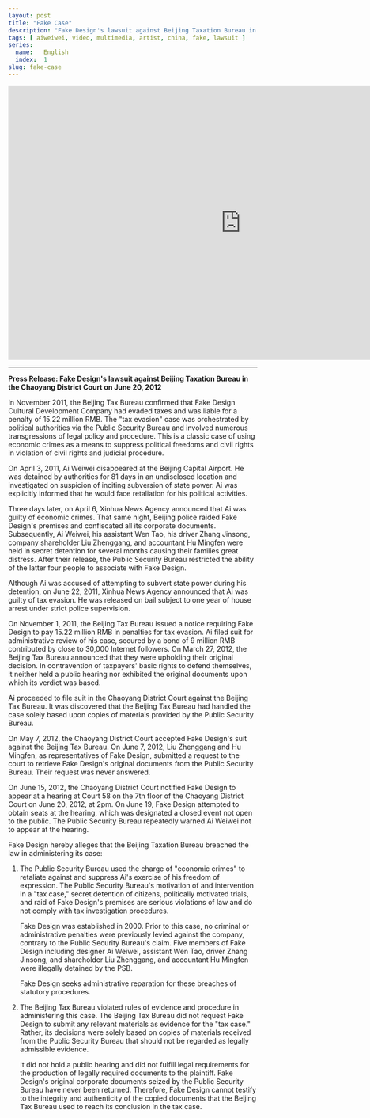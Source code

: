 ```yaml
---
layout: post
title: "Fake Case"
description: "Fake Design's lawsuit against Beijing Taxation Bureau in the Chaoyang District Court on June 20, 2012"
tags: [ aiweiwei, video, multimedia, artist, china, fake, lawsuit ]
series:
  name:   English
  index:  1
slug: fake-case
---
```


&#x20;<iframe src="http://www.ustream.tv/embed/11274178" width="940" height="555" scrolling="no" frameborder="0" style="border: 0px none transparent;"> </iframe>

- - -

**Press Release: Fake Design's lawsuit against Beijing Taxation Bureau in the Chaoyang District Court on June 20, 2012**

In November 2011, the Beijing Tax Bureau confirmed that Fake Design Cultural Development Company had evaded taxes and was liable for a penalty of 15.22 million RMB.  The "tax evasion" case was orchestrated by political authorities via the Public Security Bureau and involved numerous transgressions of legal policy and procedure.  This is a classic case of using economic crimes as a means to suppress political freedoms and civil rights in violation of civil rights and judicial procedure.

On April 3, 2011, Ai Weiwei disappeared at the Beijing Capital Airport.  He was detained by authorities for 81 days in an undisclosed location and investigated on suspicion of inciting subversion of state power.  Ai was explicitly informed that he would face retaliation for his political activities.

Three days later, on April 6, Xinhua News Agency announced that Ai was guilty of economic crimes.  That same night, Beijing police raided Fake Design's premises and confiscated all its corporate documents.  Subsequently, Ai Weiwei, his assistant Wen Tao, his driver Zhang Jinsong, company shareholder Liu Zhenggang, and accountant Hu Mingfen were held in secret detention for several months causing their families great distress.  After their release, the Public Security Bureau restricted the ability of the latter four people to associate with Fake Design.

Although Ai was accused of attempting to subvert state power during his detention, on June 22, 2011, Xinhua News Agency announced that Ai was guilty of tax evasion.  He was released on bail subject to one year of house arrest under strict police supervision.

On November 1, 2011, the Beijing Tax Bureau issued a notice requiring Fake Design to pay 15.22 million RMB in penalties for tax evasion.  Ai filed suit for administrative review of his case, secured by a bond of 9 million RMB contributed by close to 30,000 Internet followers.  On March 27, 2012, the Beijing Tax Bureau announced that they were upholding their original decision.  In contravention of taxpayers' basic rights to defend themselves, it neither held a public hearing nor exhibited the original documents upon which its verdict was based.

Ai proceeded to file suit in the Chaoyang District Court against the Beijing Tax Bureau.  It was discovered that the Beijing Tax Bureau had handled the case solely based upon copies of materials provided by the Public Security Bureau. 

On May 7, 2012, the Chaoyang District Court accepted Fake Design's suit against the Beijing Tax Bureau.  On June 7, 2012, Liu Zhenggang and Hu Mingfen, as representatives of Fake Design, submitted a request to the court to retrieve Fake Design's original documents from the Public Security Bureau. Their request was never answered.

On June 15, 2012, the Chaoyang District Court notified Fake Design to appear at a hearing at Court 58 on the 7th floor of the Chaoyang District Court on June 20, 2012, at 2pm.  On June 19, Fake Design attempted to obtain seats at the hearing, which was designated a closed event not open to the public.  The Public Security Bureau repeatedly warned Ai Weiwei not to appear at the hearing.

Fake Design hereby alleges that the Beijing Taxation Bureau breached the law in administering its case:

1. The Public Security Bureau used the charge of "economic crimes" to retaliate against and suppress Ai's exercise of his freedom of expression.  The Public Security Bureau's motivation of and intervention in a "tax case," secret detention of citizens, politically motivated trials, and raid of Fake Design's premises are serious violations of law and do not comply with tax investigation procedures. 

	Fake Design was established in 2000.  Prior to this case, no criminal or administrative penalties were previously levied against the company, contrary to the Public Security Bureau's claim.  Five members of Fake Design including designer Ai Weiwei, assistant Wen Tao, driver Zhang Jinsong, and shareholder Liu Zhenggang, and accountant Hu Mingfen were illegally detained by the PSB.  

	Fake Design seeks administrative reparation for these breaches of statutory procedures.

2. The Beijing Tax Bureau violated rules of evidence and procedure in administering this case.  The Beijing Tax Bureau did not request Fake Design to submit any relevant materials as evidence for the "tax case."  Rather, its decisions were solely based on copies of materials received from the Public Security Bureau that should not be regarded as legally admissible evidence.  

	It did not hold a public hearing and did not fulfill legal requirements for the production of legally required documents to the plaintiff.  Fake Design's original corporate documents seized by the Public Security Bureau have never been returned.  Therefore, Fake Design cannot testify to the integrity and authenticity of the copied documents that the Beijing Tax Bureau used to reach its conclusion in the tax case. 
